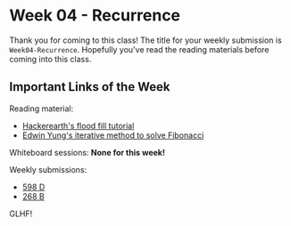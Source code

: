 # Week 04 - Recurrence

Thank you for coming to this class! The title for your weekly submission is `Week04-Recurrence`. Hopefully you've read the reading materials before coming into this class.

## Important Links of the Week

Reading material:
- [Hackerearth's flood fill tutorial](https://www.hackerearth.com/practice/algorithms/graphs/flood-fill-algorithm/tutorial/)
- [Edwin Yung's iterative method to solve Fibonacci](https://medium.com/@edwinyung/using-fibonacci-to-exemplify-recursion-big-o-and-memoization-9b1b47316c5e)

Whiteboard sessions: **None for this week!**

Weekly submissions:
- [598 D](http://codeforces.com/contest/598/problem/D)
- [268 B](http://codeforces.com/problemset/problem/268/B)

GLHF!
